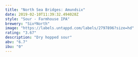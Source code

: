 ```yaml
---
title: "North Sea Bridges: Amundsix"
date: 2019-02-10T11:39:32.494028Z
style: "Sour - Farmhouse IPA"
brewery: "SixºNorth"
image: "https://labels.untappd.com/labels/2797896?size=hd"
rating: "3.67"
description: "Dry hopped sour"
abv: "6.7"
ibu: "0"
---
```

